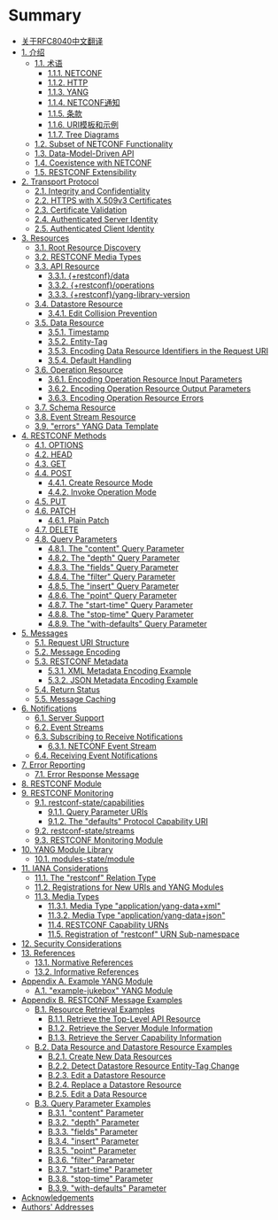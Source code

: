 # Summary

- [关于RFC8040中文翻译](README.md)
- [1. 介绍](section-1/README.md)
    - [1.1. 术语](section-1/1.1.md)
        - [1.1.1. NETCONF](section-1/1.1.1.md)
        - [1.1.2. HTTP](section-1/1.1.2.md)
        - [1.1.3. YANG](section-1/1.1.3.md)
        - [1.1.4. NETCONF通知](section-1/1.1.4.md)
        - [1.1.5. 条款](section-1/1.1.5.md)
        - [1.1.6. URI模板和示例](section-1/1.1.6.md)
        - [1.1.7. Tree Diagrams](section-1/1.1.7.md)
   - [1.2. Subset of NETCONF Functionality]()
   - [1.3. Data-Model-Driven API]()
   - [1.4. Coexistence with NETCONF]()
   - [1.5. RESTCONF Extensibility]()
- [2. Transport Protocol]()
   - [2.1. Integrity and Confidentiality]()
   - [2.2. HTTPS with X.509v3 Certificates]()
   - [2.3. Certificate Validation]()
   - [2.4. Authenticated Server Identity]()
   - [2.5. Authenticated Client Identity]()
- [3. Resources]()
   - [3.1. Root Resource Discovery]()
   - [3.2. RESTCONF Media Types]()
   - [3.3. API Resource]()
        - [3.3.1. {+restconf}/data]()
        - [3.3.2. {+restconf}/operations]()
        - [3.3.3. {+restconf}/yang-library-version]()
   - [3.4. Datastore Resource]()
        - [3.4.1. Edit Collision Prevention]()
   - [3.5. Data Resource]()
        - [3.5.1. Timestamp]()
        - [3.5.2. Entity-Tag]()
        - [3.5.3. Encoding Data Resource Identifiers in the Request URI]()
        - [3.5.4. Default Handling]()
   - [3.6. Operation Resource]()
        - [3.6.1. Encoding Operation Resource Input Parameters]()
        - [3.6.2. Encoding Operation Resource Output Parameters]()
        - [3.6.3. Encoding Operation Resource Errors]()
   - [3.7. Schema Resource]()
   - [3.8. Event Stream Resource]()
   - [3.9. "errors" YANG Data Template]()
- [4. RESTCONF Methods]()
   - [4.1. OPTIONS]()
   - [4.2. HEAD]()
   - [4.3. GET]()
   - [4.4. POST]()
       - [4.4.1. Create Resource Mode]()
       - [4.4.2. Invoke Operation Mode]()
    - [4.5. PUT]()
    - [4.6. PATCH]()
       - [4.6.1. Plain Patch]()
    - [4.7. DELETE]()
    - [4.8. Query Parameters]()
        - [4.8.1. The "content" Query Parameter]()
        - [4.8.2. The "depth" Query Parameter]()
        - [4.8.3. The "fields" Query Parameter]()
        - [4.8.4. The "filter" Query Parameter]()
        - [4.8.5. The "insert" Query Parameter]()
        - [4.8.6. The "point" Query Parameter]()
        - [4.8.7. The "start-time" Query Parameter]()
        - [4.8.8. The "stop-time" Query Parameter]()
        - [4.8.9. The "with-defaults" Query Parameter]()
- [5. Messages]()
    - [5.1. Request URI Structure]()
    - [5.2. Message Encoding]()
    - [5.3. RESTCONF Metadata]()
        - [5.3.1. XML Metadata Encoding Example]()
        - [5.3.2. JSON Metadata Encoding Example]()
    - [5.4. Return Status]()
    - [5.5. Message Caching]()
- [6. Notifications]()
    - [6.1. Server Support]()
    - [6.2. Event Streams]()
    - [6.3. Subscribing to Receive Notifications]()
        - [6.3.1. NETCONF Event Stream]()
    - [6.4. Receiving Event Notifications]()
- [7. Error Reporting]()
    - [7.1. Error Response Message]()
- [8. RESTCONF Module]()
- [9. RESTCONF Monitoring]()
    - [9.1. restconf-state/capabilities]()
        - [9.1.1. Query Parameter URIs]()
        - [9.1.2. The "defaults" Protocol Capability URI]()
    - [9.2. restconf-state/streams]()
    - [9.3. RESTCONF Monitoring Module]()
- [10. YANG Module Library]()
    - [10.1. modules-state/module]()
- [11. IANA Considerations]()
    - [11.1. The "restconf" Relation Type]()
    - [11.2. Registrations for New URIs and YANG Modules]()
    - [11.3. Media Types]()
        - [11.3.1. Media Type "application/yang-data+xml"]()
        - [11.3.2. Media Type "application/yang-data+json"]()
        - [11.4. RESTCONF Capability URNs]()
        - [11.5. Registration of "restconf" URN Sub-namespace]()
- [12. Security Considerations]()
- [13. References]()
    - [13.1. Normative References]()
    - [13.2. Informative References]()
- [Appendix A. Example YANG Module]()
    - [A.1. "example-jukebox" YANG Module]()
- [Appendix B. RESTCONF Message Examples]()
    - [B.1. Resource Retrieval Examples]()
        - [B.1.1. Retrieve the Top-Level API Resource]()
        - [B.1.2. Retrieve the Server Module Information]()
        - [B.1.3. Retrieve the Server Capability Information]()
    - [B.2. Data Resource and Datastore Resource Examples]()
        - [B.2.1. Create New Data Resources]()
        - [B.2.2. Detect Datastore Resource Entity-Tag Change]()
        - [B.2.3. Edit a Datastore Resource]()
        - [B.2.4. Replace a Datastore Resource]()
        - [B.2.5. Edit a Data Resource]()
    - [B.3. Query Parameter Examples]()
        - [B.3.1. "content" Parameter]()
        - [B.3.2. "depth" Parameter]()
        - [B.3.3. "fields" Parameter]()
        - [B.3.4. "insert" Parameter]()
        - [B.3.5. "point" Parameter]()
        - [B.3.6. "filter" Parameter]()
        - [B.3.7. "start-time" Parameter]()
        - [B.3.8. "stop-time" Parameter]()
        - [B.3.9. "with-defaults" Parameter]()
- [Acknowledgements]()
- [Authors' Addresses]()

